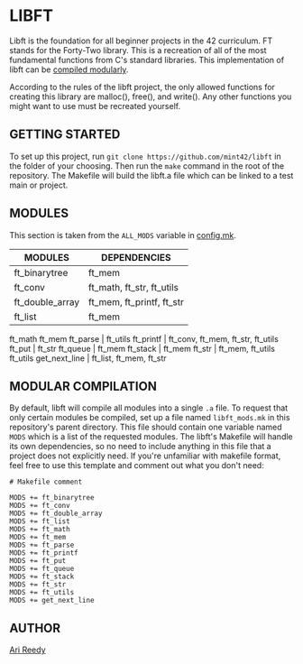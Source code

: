 # LIBFT

Libft is the foundation for all beginner projects in the 42 curriculum. FT stands for the Forty-Two library. This is a recreation of all of the most fundamental functions from C's standard libraries. This implementation of libft can be [compiled modularly](#MODULAR-COMPILATION).

According to the rules of the libft project, the only allowed functions for creating this library are malloc(), free(), and write(). Any other functions you might want to use must be recreated yourself.

## GETTING STARTED

To set up this project, run `git clone https://github.com/mint42/libft` in the folder of your choosing. Then run the `make` command in the root of the repository. The Makefile will build the libft.a file which can be linked to a test main or project.

## MODULES

This section is taken from the `ALL_MODS` variable in [config.mk](https://github.com/mint42/libft/blob/master/config.mk).

MODULES | DEPENDENCIES
--- | ---
ft_binarytree | ft_mem
ft_conv | ft_math, ft_str, ft_utils
ft_double_array | ft_mem, ft_printf, ft_str
ft_list | ft_mem
ft_math
ft_mem
ft_parse | ft_utils
ft_printf | ft_conv, ft_mem, ft_str, ft_utils
ft_put | ft_str
ft_queue | ft_mem
ft_stack | ft_mem
ft_str | ft_mem, ft_utils
ft_utils
get_next_line | ft_list, ft_mem, ft_str

## MODULAR COMPILATION

By default, libft will compile all modules into a single `.a` file. To request that only certain modules be compiled, set up a file named `libft_mods.mk` in this repository's parent directory. This file should contain one variable named `MODS` which is a list of the requested modules. The libft's Makefile will handle its own dependencies, so no need to include anything in this file that a project does not explicitly need. If you're unfamiliar with makefile format, feel free to use this template and comment out what you don't need:

```
# Makefile comment

MODS += ft_binarytree
MODS += ft_conv
MODS += ft_double_array
MODS += ft_list
MODS += ft_math
MODS += ft_mem
MODS += ft_parse
MODS += ft_printf
MODS += ft_put
MODS += ft_queue
MODS += ft_stack
MODS += ft_str
MODS += ft_utils
MODS += get_next_line
```

## AUTHOR

[Ari Reedy](https://github.com/mint42)
